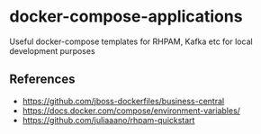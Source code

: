 # docker-compose-applications
Useful docker-compose templates for RHPAM, Kafka etc for local development purposes

## References

* https://github.com/jboss-dockerfiles/business-central
* https://docs.docker.com/compose/environment-variables/
* https://github.com/juliaaano/rhpam-quickstart

